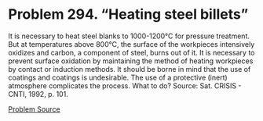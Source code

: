 # Problem 294. “Heating steel billets”

It is necessary to heat steel blanks to 1000-1200°C for pressure treatment. But at temperatures above 800°C, the surface of the workpieces intensively oxidizes and carbon, a component of steel, burns out of it. It is necessary to prevent surface oxidation by maintaining the method of heating workpieces by contact or induction methods. It should be borne in mind that the use of coatings and coatings is undesirable. The use of a protective (inert) atmosphere complicates the process. What to do? Source: Sat. CRISIS - CNTI, 1992, p. 101.

[Problem Source](https://www.trizland.ru/tasks/5142/)